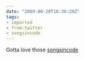 ```yaml
---
date: "2009-08-20T16:36:20Z"
tags:
- imported
- from-twitter
- songsincode
---
```

Gotta love those [songsincode](/tags/songsincode)
